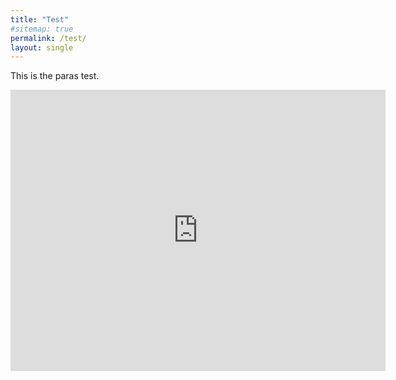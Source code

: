 ```yaml
---
title: "Test"
#sitemap: true
permalink: /test/
layout: single
---
```


This is the paras test.

<iframe width="600" height="450" src="https://datastudio.google.com/embed/reporting/1aG4CycwslR5v9xewjJSKq9-3k7GhNBJM/page/vYxq" frameborder="0" style="border:0" allowfullscreen></iframe>

